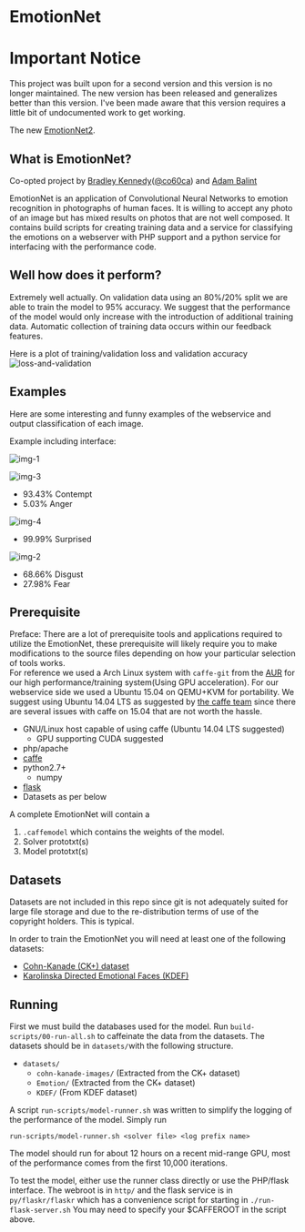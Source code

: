 EmotionNet
=

Important Notice 
==
This project was built upon for a second version and this version is no longer maintained. The new version has been released and generalizes better than this version. I've been made aware that this version requires a little bit of undocumented work to get working.

The new [EmotionNet2](github.com/co60ca/EmotionNet2).

What is EmotionNet?
-

Co-opted project by [Bradley Kennedy](https://github.com/co60ca)([@co60ca](https://twitter.com/co60ca)) and [Adam Balint](https://github.com/AdamBalint)

EmotionNet is an application of Convolutional Neural Networks to emotion recognition in photographs of human faces. It is willing to accept any photo of an image but has mixed results on photos that are not well composed. It contains build scripts for creating training data and a service for classifying the emotions on a webserver with PHP support and a python service for interfacing with the performance code.

Well how does it perform?
-
Extremely well actually. On validation data using an 80%/20% split we are able to train the model to 95% accuracy. We suggest that the performance of the model would only increase with the introduction of additional training data. Automatic collection of training data occurs within our feedback features.

Here is a plot of training/validation loss and validation accuracy  
![loss-and-validation](img/ggn-halfface-graph.png)

Examples
-
Here are some interesting and funny examples of the webservice and output classification of each image.

Example including interface:

![img-1](img/img-1.png)

![img-3](img/img-3.jpg)

* 93.43% Contempt
* 5.03% Anger

![img-4](img/img-4.jpg)

* 99.99% Surprised

![img-2](img/img-2.jpg)

* 68.66% Disgust
* 27.98% Fear

Prerequisite
-
Preface: There are a lot of prerequisite tools and applications required to utilize the EmotionNet, these prerequisite will likely require you to make modifications to the source files depending on how your particular selection of tools works.  
For reference we used a Arch Linux system with `caffe-git` from the [AUR](https://aur.archlinux.org/packages/caffe-git/) for our high performance/training system(Using GPU acceleration). For our webservice side we used a Ubuntu 15.04 on QEMU+KVM for portability. We suggest using Ubuntu 14.04 LTS as suggested by [the caffe team](http://caffe.berkeleyvision.org/install_apt.html) since there are several issues with caffe on 15.04 that are not worth the hassle.

* GNU/Linux host capable of using caffe (Ubuntu 14.04 LTS suggested)
	* GPU supporting CUDA suggested
* php/apache
* [caffe](http://caffe.berkeleyvision.org/)
* python2.7+
	* numpy
* [flask](http://flask.pocoo.org/)
* Datasets as per below


A complete EmotionNet will contain a

1. `.caffemodel` which contains the weights of the model.
2. Solver prototxt(s)
3. Model prototxt(s)

Datasets
-
Datasets are not included in this repo since git is not adequately suited for large file storage and due to the re-distribution terms of use of the copyright holders. This is typical.

In order to train the EmotionNet you will need at least one of the following datasets:

* [Cohn-Kanade (CK+) dataset](http://www.consortium.ri.cmu.edu/ckagree/)
* [Karolinska Directed Emotional Faces (KDEF)](http://www.emotionlab.se/resources/kdef)

Running
-

First we must build the databases used for the model. Run `build-scripts/00-run-all.sh` to caffeinate the data from the datasets. The datasets should be in `datasets/`with the following structure.

* `datasets/`
	* `cohn-kanade-images/` (Extracted from the CK+ dataset)
	* `Emotion/` (Extracted from the CK+ dataset)
	* `KDEF/` (From KDEF dataset)

A script `run-scripts/model-runner.sh` was written to simplify the logging of the performance of the model. Simply run

`run-scripts/model-runner.sh <solver file> <log prefix name>`

The model should run for about 12 hours on a recent mid-range GPU, most of the performance comes from the first 10,000 iterations.

To test the model, either use the runner class directly or use the PHP/flask interface. The webroot is in `http/` and the flask service is in `py/flaskr/flaskr` which has a convenience script for starting in `./run-flask-server.sh` You may need to specify your $CAFFEROOT in the script above.
